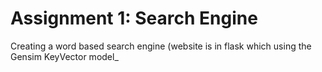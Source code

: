 # Assignment 1: Search Engine

Creating a word based search engine (website is in flask which using the Gensim KeyVector model_

